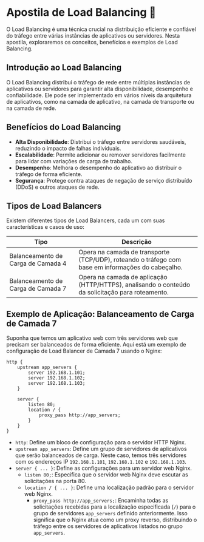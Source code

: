 # Apostila de Load Balancing 🔄

O Load Balancing é uma técnica crucial na distribuição eficiente e confiável do tráfego entre várias instâncias de aplicativos ou servidores. Nesta apostila, exploraremos os conceitos, benefícios e exemplos de Load Balancing.

## Introdução ao Load Balancing

O Load Balancing distribui o tráfego de rede entre múltiplas instâncias de aplicativos ou servidores para garantir alta disponibilidade, desempenho e confiabilidade. Ele pode ser implementado em vários níveis da arquitetura de aplicativos, como na camada de aplicativo, na camada de transporte ou na camada de rede.

## Benefícios do Load Balancing

- **Alta Disponibilidade**: Distribui o tráfego entre servidores saudáveis, reduzindo o impacto de falhas individuais.
- **Escalabilidade**: Permite adicionar ou remover servidores facilmente para lidar com variações de carga de trabalho.
- **Desempenho**: Melhora o desempenho do aplicativo ao distribuir o tráfego de forma eficiente.
- **Segurança**: Protege contra ataques de negação de serviço distribuído (DDoS) e outros ataques de rede.

## Tipos de Load Balancers

Existem diferentes tipos de Load Balancers, cada um com suas características e casos de uso:

| Tipo                | Descrição                                                                                              |
|---------------------|--------------------------------------------------------------------------------------------------------|
| Balanceamento de Carga de Camada 4  | Opera na camada de transporte (TCP/UDP), roteando o tráfego com base em informações do cabeçalho.    |
| Balanceamento de Carga de Camada 7  | Opera na camada de aplicação (HTTP/HTTPS), analisando o conteúdo da solicitação para roteamento.      |

## Exemplo de Aplicação: Balanceamento de Carga de Camada 7

Suponha que temos um aplicativo web com três servidores web que precisam ser balanceados de forma eficiente. Aqui está um exemplo de configuração de Load Balancer de Camada 7 usando o Nginx:

```nginx
http {
    upstream app_servers {
        server 192.168.1.101;
        server 192.168.1.102;
        server 192.168.1.103;
    }

    server {
        listen 80;
        location / {
            proxy_pass http://app_servers;
        }
    }
}

```

- `http`: Define um bloco de configuração para o servidor HTTP Nginx.
- `upstream app_servers`: Define um grupo de servidores de aplicativos que serão balanceados de carga. Neste caso, temos três servidores com os endereços IP `192.168.1.101`, `192.168.1.102` e `192.168.1.103`.
- `server { ... }`: Define as configurações para um servidor web Nginx.
  - `listen 80;`: Especifica que o servidor web Nginx deve escutar as solicitações na porta 80.
  - `location / { ... }`: Define uma localização padrão para o servidor web Nginx.
    - `proxy_pass http://app_servers;`: Encaminha todas as solicitações recebidas para a localização especificada (`/`) para o grupo de servidores `app_servers` definido anteriormente. Isso significa que o Nginx atua como um proxy reverso, distribuindo o tráfego entre os servidores de aplicativos listados no grupo `app_servers`.
   
    

